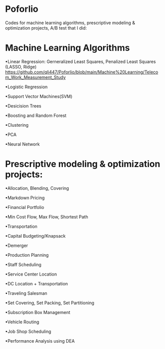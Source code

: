 # Poforlio
Codes for machine learning algorithms, prescriptive modeling &amp; optimization projects, A/B test that I did:

# Machine Learning Algorithms
•Linear Regression: Gerneralized Least Squares, Penalized Least Squares (LASSO, Ridge)
https://github.com/qli447/Poforlio/blob/main/Machine%20Learning/Telecom_Work_Measurement_Study

•Logistic  Regression

•Support Vector Machines(SVM)

•Desicision Trees

•Boosting and Random Forest

•Clustering

•PCA

•Neural Network

# Prescriptive modeling &amp; optimization projects:

•Allocation, Blending, Covering 

•Markdown Pricing 

•Financial Portfolio 

•Min Cost Flow, Max Flow, Shortest Path 

•Transportation 

•Capital Budgeting/Knapsack 

•Demerger 

•Production Planning 

•Staff Scheduling 

•Service Center Location 

•DC Location + Transportation 

•Traveling Salesman 

•Set Covering, Set Packing, Set Partitioning 

•Subscription Box Management 

•Vehicle Routing 

•Job Shop Scheduling 

•Performance Analysis using DEA

